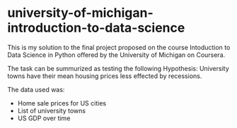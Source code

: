 # university-of-michigan-introduction-to-data-science
This is my solution to the final project proposed on the course Intoduction to Data Science in Python offered by the University of Michigan on Coursera.

The task can be summurized as testing the following Hypothesis: University towns have their mean housing prices less effected by recessions. 

The data used was:
- Home sale prices for US cities
- List of university towns
- US GDP over time
